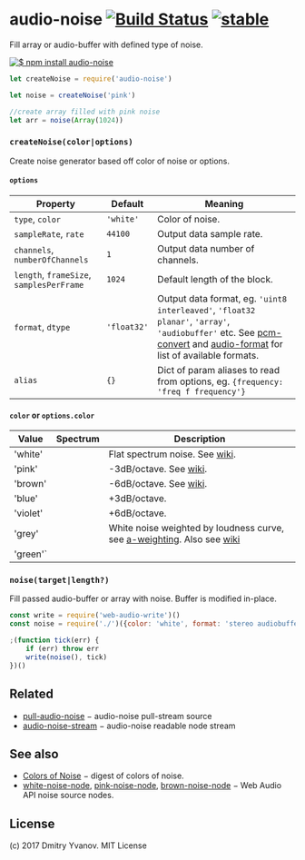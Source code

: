 # audio-noise [![Build Status](https://travis-ci.org/audiojs/audio-noise.svg?branch=master)](https://travis-ci.org/audiojs/audio-noise) [![stable](http://badges.github.io/stability-badges/dist/stable.svg)](http://github.com/badges/stability-badges)

Fill array or audio-buffer with defined type of noise.

[![$ npm install audio-noise](http://nodei.co/npm/audio-noise.png?mini=true)](http://npmjs.org/package/audio-noise)

```js
let createNoise = require('audio-noise')

let noise = createNoise('pink')

//create array filled with pink noise
let arr = noise(Array(1024))
```

### `createNoise(color|options)`

Create noise generator based off color of noise or options.

#### `options`

Property | Default | Meaning
---|---|---
`type`, `color` | `'white'` | Color of noise.
`sampleRate`, `rate` | `44100` | Output data sample rate.
`channels`, `numberOfChannels` | `1` | Output data number of channels.
`length`, `frameSize`, `samplesPerFrame` | `1024` | Default length of the block.
`format`, `dtype` | `'float32'` | Output data format, eg. `'uint8 interleaved'`, `'float32 planar'`, `'array'`, `'audiobuffer'` etc. See [pcm-convert](https://github.com/audiojs/pcm-convert) and [audio-format](https://github.com/audiojs/audio-format) for list of available formats.
`alias` | `{}` | Dict of param aliases to read from options, eg. `{frequency: 'freq f frequency'}`

#### `color` or `options.color`

Value | Spectrum | Description
---|---|---
'white' | | Flat spectrum noise. See [wiki](https://en.wikipedia.org/wiki/White_noise).
'pink' | | -3dB/octave. See [wiki](https://en.wikipedia.org/wiki/Pink_noise).
'brown' | | -6dB/octave. See [wiki](https://en.wikipedia.org/wiki/Brownian_noise).
'blue' | | +3dB/octave.
'violet' | | +6dB/octave.
'grey' | | White noise weighted by loudness curve, see [a-weighting](https://github.com/audiojs/a-weighting). Also see [wiki](https://en.wikipedia.org/wiki/Grey_noise)
'green'` | |

### `noise(target|length?)`

Fill passed audio-buffer or array with noise. Buffer is modified in-place.

```js
const write = require('web-audio-write')()
const noise = require('./')({color: 'white', format: 'stereo audiobuffer'})

;(function tick(err) {
	if (err) throw err
	write(noise(), tick)
})()
```


## Related

* [pull-audio-noise](https://github.com/audiojs/pull-audio-noise) − audio-noise pull-stream source
* [audio-noise-stream](https://github.com/audiojs/audio-noise-stream) − audio-noise readable node stream

## See also

* [Colors of Noise](https://en.wikipedia.org/wiki/Colors_of_noise) − digest of colors of noise.
* [white-noise-node](https://github.com/mohayonao/white-noise-node), [pink-noise-node](https://github.com/mohayonao/pink-noise-node), [brown-noise-node](https://github.com/mohayonao/brown-noise-node) − Web Audio API noise source nodes.

## License

(c) 2017 Dmitry Yvanov. MIT License
